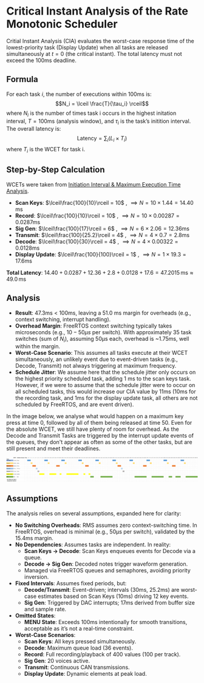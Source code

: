 # Critical Instant Analysis of the Rate Monotonic Scheduler

Critial Instant Analysis (CIA) evaluates the worst-case response time of the lowest-priority task (Display Update) when all tasks are released simultaneously at $t = 0$ (the critical instant). The total latency must not exceed the 100ms deadline.

## Formula

For each task $i$, the number of executions within 100ms is:
$$N_i = \lceil \frac{T}{\tau_i} \rceil$$
where $N_i$ is the number of times task i occurs in the highest initation interval, $T = 100\text{ms}$ (analysis window), and $\tau_i$ is the task’s initition interval. The overall latency is:
$$\text{Latency} = \sum_i (L_i \times T_i)$$
where $T_i$ is the WCET for task i.

## Step-by-Step Calculation

WCETs were taken from [Initiation Interval & Maximum Execution Time Analysis](doc/ii_met.md).

- **Scan Keys**:  $\lceil\frac{100}{10}\rceil = 10$ , $\implies N = 10 \times 1.44 = 14.40 \, \text{ms}$
- **Record**: $\lceil\frac{100}{10}\rceil = 10$ , $\implies N = 10 \times 0.00287 = 0.0287 \text{ms}$
- **Sig Gen**: $\lceil\frac{100}{17}\rceil = 6$ , $\implies N = 6 \times 2.06 = 12.36  \text{ms}$
- **Transmit**: $\lceil\frac{100}{25.2}\rceil = 4$ , $\implies N = 4 \times 0.7 = 2.8  \text{ms}$
- **Decode**: $\lceil\frac{100}{30}\rceil = 4$ , $\implies N = 4 \times 0.00322 = 0.0128 \text{ms}$
- **Display Update**: $\lceil\frac{100}{100}\rceil = 1$ , $\implies N = 1 \times 19.3 = 17.6  \text{ms}$

**Total Latency**:
$14.40 + 0.0287 + 12.36 + 2.8 + 0.0128 + 17.6 = 47.2015 \, \text{ms} \approx 49.0 \, \text{ms}$

## Analysis

- **Result**: 47.3ms < 100ms, leaving a 51.0 ms margin for overheads (e.g., context switching, interrupt handling).
- **Overhead Margin**: FreeRTOS context switching typically takes microseconds (e.g., $10-50\mu s$ per switch). With approximately 35 task switches (sum of $N_i$), assuming 50µs each, overhead is ~1.75ms, well within the margin.
- **Worst-Case Scenario**: This assumes all tasks execute at their WCET simultaneously, an unlikely event due to event-driven tasks (e.g., Decode, Transmit) not always triggering at maximum frequency.
- **Schedule Jitter**: We assume here that the schedule jitter only occurs on the highest priority scheduled task, adding 1 ms to the scan keys task. However, if we were to assume that the schedule jitter were to occur on all scheduled tasks, this would increase our CIA value by 11ms (10ms for the recording task, and 1ms for the display update task, all others are not scheduled by FreeRTOS, and are event driven).

In the image below, we analyse what would happen on a maximum key press at time 0, followed by all of them being released at time 50. Even for the absolute WCET, we still have plenty of room for overhead. As the Decode and Transmit Tasks are triggered by the interrupt update events of the queues, they don't appear as often as some of the other tasks, but are still present and meet their deadlines.

![CIA Gantt Chart](/Images/ES_CIA.png)

## Assumptions

The analysis relies on several assumptions, expanded here for clarity:

- **No Switching Overheads**: RMS assumes zero context-switching time. In FreeRTOS, overhead is minimal (e.g., 50µs per switch), validated by the 15.4ms margin.
- **No Dependencies**: Assumes tasks are independent. In reality:
  - **Scan Keys → Decode**: Scan Keys enqueues events for Decode via a queue.
  - **Decode → Sig Gen**: Decoded notes trigger waveform generation.
  - Managed via FreeRTOS queues and semaphores, avoiding priority inversion.
- **Fixed Intervals**: Assumes fixed periods, but:
  - **Decode/Transmit**: Event-driven; intervals (30ms, 25.2ms) are worst-case estimates based on Scan Keys (10ms) driving 12 key events.
  - **Sig Gen**: Triggered by DAC interrupts; 17ms derived from buffer size and sample rate.
- **Omitted States**:
  - **MENU State**: Exceeds 100ms intentionally for smooth transitions, acceptable as it’s not a real-time constraint.
- **Worst-Case Scenarios**:
  - **Scan Keys**: All keys pressed simultaneously.
  - **Decode**: Maximum queue load (36 events).
  - **Record**: Full recording/playback of 400 values (100 per track).
  - **Sig Gen**: 20 voices active.
  - **Transmit**: Continuous CAN transmissions.
  - **Display Update**: Dynamic elements at peak load.

<!-- Should also add a section on uncertainty in our system, can comment on how vectors are typically uncertain so we prallocate memory to them to reduce time complexity to O(n). (Probably goes in the data bit). -->
